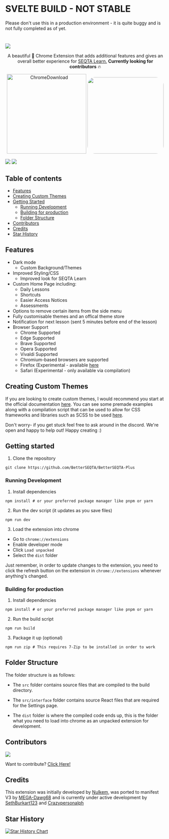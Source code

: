 # SVELTE BUILD - NOT STABLE
Please don't use this in a production environment - it is quite buggy and is not fully completed as of yet. <br>

# 

<a href="https://chromewebstore.google.com/detail/betterseqta+/afdgaoaclhkhemfkkkonemoapeinchel">
  <img src="https://socialify.git.ci/betterseqta/betterseqta-plus/image?description=1&font=Inter&forks=1&issues=1&logo=data%3Aimage%2Fsvg%2Bxml%2C%253Csvg%20height%3D%27656pt%27%20fill%3D%27white%27%20preserveAspectRatio%3D%27xMidYMid%20meet%27%20viewBox%3D%270%200%20658%20656%27%20width%3D%27658pt%27%20xmlns%3D%27http%3A%2F%2Fwww.w3.org%2F2000%2Fsvg%27%253E%253Cg%20transform%3D%27matrix(.1%200%200%20-.1%200%20656)%27%253E%253Cpath%20d%3D%27m2960%206499c-918-100-1726-561-2278-1299-196-262-374-609-475-925-171-533-203-1109-91-1655%20228-1115%201030-2032%202104-2408%20356-124%20680-177%201080-176%20269%201%20403%2014%20650%2064%20790%20159%201503%20624%201980%201290%20714%20998%20799%202342%20217%203420-488%20902-1361%201515-2382%201671-113%2017-196%2022-430%2024-159%202-328-1-375-6zm566-1443c476-99%20885-385%201134-791%20190-309%20282-696%20250-1045-22-240-73-420-180-635-78-156-159-275-274-401l-77-84h445%20446v-235-236l-1162%204-1163%203-100%2023c-449%20101-812%20337-1071%20697-77%20107-193%20335-233%20459-115%20358-116%20726-1%201078%20209%20644%20766%201101%201446%201187%20128%2016%20405%204%20540-24z%27%2F%253E%253Cpath%20d%3D%27m3065%204604c-250-36-396-89-576-209-280-187-470-478-535-821-25-135-16-395%2019-525%2095-351%20331-644%20651-806%2098-49%20225-93%20331-114%2092-18%20368-18%20460%200%20481%2095%20853%20444%20982%20921%2035%20129%2044%20389%2019%20524-36%20191-121%20387-228%20531-186%20249-476%20428-783%20485-65%2012-291%2021-340%2014z%27%2F%253E%253C%2Fg%253E%253C%2Fsvg%253E&name=1&owner=1&pattern=Signal&stargazers=1&theme=Dark" />
</a>

<p align="center">
  A beautiful 🤩 Chrome Extension that adds additional features and gives an overall better experience for <a href="https://educationhorizons.com/solutions/seqta/">SEQTA Learn.</a> <strong>Currently looking for contributors</strong> 🔥
</p>

<p align="center">
 <a target="_blank" href="https://chrome.google.com/webstore/detail/betterseqta%20/afdgaoaclhkhemfkkkonemoapeinchel"><img src="https://user-images.githubusercontent.com/95666457/149519713-159d7ef7-2c21-4034-a616-f037ff46d9a4.png" alt="ChromeDownload" width="250"></a>
  <a target="_blank" href="https://discord.gg/YzmbnCDkat"><img src="https://github.com/SethBurkart123/EvenBetterSEQTA/assets/108050083/23055730-b16e-44c0-9bef-221d8545af92" width="240" style="border-radius:10%;" /></a>
</p>

<div>
  <img src="https://img.shields.io/chrome-web-store/users/afdgaoaclhkhemfkkkonemoapeinchel" />
  <img src="https://img.shields.io/chrome-web-store/rating/afdgaoaclhkhemfkkkonemoapeinchel" />
</div>

## Table of contents

- [Features](#features)
- [Creating Custom Themes](#creating-custom-themes)
- [Getting Started](#getting-started)
  - [Running Development](#running-development)
  - [Building for production](#building-for-production)
  - [Folder Structure](#folder-structure)
- [Contributors](#contributors)
- [Credits](#credits)
- [Star History](#star-history)

## Features

- Dark mode
  - Custom Background/Themes
- Improved Styling/CSS
  - Improved look for SEQTA Learn
- Custom Home Page including:
  - Daily Lessons
  - Shortcuts
  - Easier Access Notices
  - Assessments
- Options to remove certain items from the side menu
- Fully customisable themes and an offical theme store
- Notification for next lesson (sent 5 minutes before end of the lesson)
- Browser Support
  - Chrome Supported
  - Edge Supported
  - Brave Supported
  - Opera Supported
  - Vivaldi Supported
  - Chromium-based browsers are supported
  - Firefox (Experimental - available [here](https://addons.mozilla.org/en-US/firefox/addon/betterseqta-plus/)
  - Safari (Experimental - only available via compilation)

## Creating Custom Themes

If you are looking to create custom themes, I would recommend you start at the official documentation [here](https://betterseqta.gitbook.io/betterseqta-docs). You can see some premade examples along with a compilation script that can be used to allow for CSS frameworks and libraries such as SCSS to be used [here](https://github.com/BetterSEQTA/BetterSEQTA-Theme-Generator). 

Don't worry- if you get stuck feel free to ask around in the discord. We're open and happy to help out! Happy creating :)

## Getting started

1. Clone the repository

```
git clone https://github.com/BetterSEQTA/BetterSEQTA-Plus
```

### Running Development

1. Install dependencies

```
npm install # or your preferred package manager like pnpm or yarn
```

2. Run the dev script (it updates as you save files)

```
npm run dev
```

3. Load the extension into chrome

- Go to `chrome://extensions`
- Enable developer mode
- Click `Load unpacked`
- Select the `dist` folder

Just remember, in order to update changes to the extension, you need to click the refresh button on the extension in `chrome://extensions` whenever anything's changed.

### Building for production

1. Install dependencies

```
npm install # or your preferred package manager like pnpm or yarn
```

2. Run the build script

```
npm run build
```

3. Package it up (optional)

```
npm run zip # This requires 7-Zip to be installed in order to work
```

## Folder Structure

The folder structure is as follows:

- The `src` folder contains source files that are compiled to the build directory.

- The `src/interface` folder contains source React files that are required for the Settings page.

- The `dist` folder is where the compiled code ends up, this is the folder what you need to load into chrome as an unpacked extension for development.

## Contributors

<a href="https://github.com/betterseqta/betterseqta-plus/graphs/contributors">
  <img src="https://contrib.rocks/image?repo=betterseqta/betterseqta-plus" />
</a>

Want to contribute? [Click Here!](https://github.com/BetterSEQTA/BetterSEQTA-Plus/blob/main/CONTRIBUTING.md)
## Credits

This extension was initially developed by [Nulkem](https://github.com/Nulkem/betterseqta), was ported to manifest V3 by [MEGA-Dawg68](https://github.com/MEGA-Dawg68) and is currently under active development by [SethBurkart123](https://github.com/SethBurkart123) and [Crazypersonalph](https://github.com/Crazypersonalph)

## Star History

[![Star History Chart](https://api.star-history.com/svg?repos=BetterSEQTA/BetterSEQTA-Plus&type=Date)](https://star-history.com/#sethburkart123/EvenBetterSEQTA&Date)
